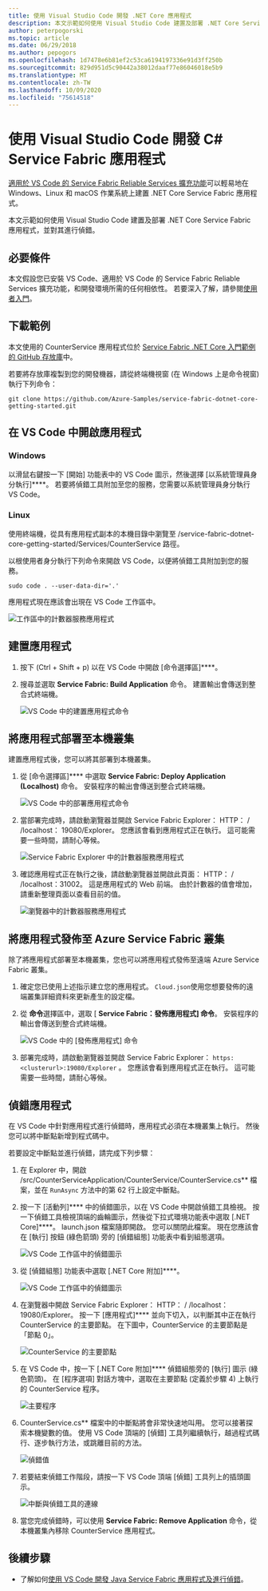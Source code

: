 ```yaml
---
title: 使用 Visual Studio Code 開發 .NET Core 應用程式
description: 本文示範如何使用 Visual Studio Code 建置及部署 .NET Core Service Fabric 應用程式，並對其進行偵錯。
author: peterpogorski
ms.topic: article
ms.date: 06/29/2018
ms.author: pepogors
ms.openlocfilehash: 1d7478e6b81ef2c53ca6194197336e91d3ff250b
ms.sourcegitcommit: 829d951d5c90442a38012daaf77e86046018e5b9
ms.translationtype: MT
ms.contentlocale: zh-TW
ms.lasthandoff: 10/09/2020
ms.locfileid: "75614518"
---
```

# <a name="develop-c-service-fabric-applications-with-visual-studio-code"></a>使用 Visual Studio Code 開發 C# Service Fabric 應用程式

[適用於 VS Code 的 Service Fabric Reliable Services 擴充功能](https://marketplace.visualstudio.com/items?itemName=ms-azuretools.vscode-service-fabric-reliable-services)可以輕易地在 Windows、Linux 和 macOS 作業系統上建置 .NET Core Service Fabric 應用程式。

本文示範如何使用 Visual Studio Code 建置及部署 .NET Core Service Fabric 應用程式，並對其進行偵錯。

## <a name="prerequisites"></a>必要條件

本文假設您已安裝 VS Code、適用於 VS Code 的 Service Fabric Reliable Services 擴充功能，和開發環境所需的任何相依性。 若要深入了解，請參閱[使用者入門](./service-fabric-get-started-vs-code.md#prerequisites)。

## <a name="download-the-sample"></a>下載範例
本文使用的 CounterService 應用程式位於 [Service Fabric .NET Core 入門範例的 GitHub 存放庫](https://github.com/Azure-Samples/service-fabric-dotnet-core-getting-started)中。 

若要將存放庫複製到您的開發機器，請從終端機視窗 (在 Windows 上是命令視窗) 執行下列命令：

```
git clone https://github.com/Azure-Samples/service-fabric-dotnet-core-getting-started.git
```

## <a name="open-the-application-in-vs-code"></a>在 VS Code 中開啟應用程式

### <a name="windows"></a>Windows
以滑鼠右鍵按一下 [開始] 功能表中的 VS Code 圖示，然後選擇 [以系統管理員身分執行]****。 若要將偵錯工具附加至您的服務，您需要以系統管理員身分執行 VS Code。

### <a name="linux"></a>Linux
使用終端機，從具有應用程式副本的本機目錄中瀏覽至 /service-fabric-dotnet-core-getting-started/Services/CounterService 路徑。

以根使用者身分執行下列命令來開啟 VS Code，以便將偵錯工具附加到您的服務。
```
sudo code . --user-data-dir='.'
```

應用程式現在應該會出現在 VS Code 工作區中。

![工作區中的計數器服務應用程式](./media/service-fabric-develop-csharp-applications-with-vs-code/counter-service-application-in-workspace.png)

## <a name="build-the-application"></a>建置應用程式
1. 按下 (Ctrl + Shift + p) 以在 VS Code 中開啟 [命令選擇區]****。
2. 搜尋並選取 **Service Fabric: Build Application** 命令。 建置輸出會傳送到整合式終端機。

   ![VS Code 中的建置應用程式命令](./media/service-fabric-develop-csharp-applications-with-vs-code/sf-build-application.png)

## <a name="deploy-the-application-to-the-local-cluster"></a>將應用程式部署至本機叢集
建置應用程式後，您可以將其部署到本機叢集。 

1. 從 [命令選擇區]**** 中選取 **Service Fabric: Deploy Application (Localhost)** 命令。 安裝程序的輸出會傳送到整合式終端機。

   ![VS Code 中的部署應用程式命令](./media/service-fabric-develop-csharp-applications-with-vs-code/sf-deploy-application.png)

4. 當部署完成時，請啟動瀏覽器並開啟 Service Fabric Explorer： HTTP： \/ /localhost： 19080/Explorer。 您應該會看到應用程式正在執行。 這可能需要一些時間，請耐心等候。 

   ![Service Fabric Explorer 中的計數器服務應用程式](./media/service-fabric-develop-csharp-applications-with-vs-code/sfx-verify-deploy.png)

4. 確認應用程式正在執行之後，請啟動瀏覽器並開啟此頁面： HTTP： \/ /localhost：31002。 這是應用程式的 Web 前端。 由於計數器的值會增加，請重新整理頁面以查看目前的值。

   ![瀏覽器中的計數器服務應用程式](./media/service-fabric-develop-csharp-applications-with-vs-code/counter-service-running.png)

## <a name="publish-the-application-to-an-azure-service-fabric-cluster"></a>將應用程式發佈至 Azure Service Fabric 叢集
除了將應用程式部署至本機叢集，您也可以將應用程式發佈至遠端 Azure Service Fabric 叢集。 

1. 確定您已使用上述指示建立您的應用程式。 `Cloud.json`使用您想要發佈的遠端叢集詳細資料來更新產生的設定檔。

2. 從 **命令**選擇區中，選取 [ **Service Fabric：發佈應用程式] 命令**。 安裝程序的輸出會傳送到整合式終端機。

   ![VS Code 中的 [發佈應用程式] 命令](./media/service-fabric-develop-csharp-applications-with-vs-code/sf-publish-application.png)

3. 部署完成時，請啟動瀏覽器並開啟 Service Fabric Explorer： `https:<clusterurl>:19080/Explorer` 。 您應該會看到應用程式正在執行。 這可能需要一些時間，請耐心等候。 

## <a name="debug-the-application"></a>偵錯應用程式
在 VS Code 中針對應用程式進行偵錯時，應用程式必須在本機叢集上執行。 然後您可以將中斷點新增到程式碼中。

若要設定中斷點並進行偵錯，請完成下列步驟：
1. 在 Explorer 中，開啟 /src/CounterServiceApplication/CounterService/CounterService.cs** 檔案，並在 `RunAsync` 方法中的第 62 行上設定中斷點。
3. 按一下 [活動列]**** 中的偵錯圖示，以在 VS Code 中開啟偵錯工具檢視。 按一下偵錯工具檢視頂端的齒輪圖示，然後從下拉式環境功能表中選取 [.NET Core]****。 launch.json 檔案隨即開啟。 您可以關閉此檔案。 現在您應該會在 [執行] 按鈕 (綠色箭頭) 旁的 [偵錯組態] 功能表中看到組態選項。

   ![VS Code 工作區中的偵錯圖示](./media/service-fabric-develop-csharp-applications-with-vs-code/debug-icon-workspace.png)

2. 從 [偵錯組態] 功能表中選取 [.NET Core 附加]****。

   ![VS Code 工作區中的偵錯圖示](./media/service-fabric-develop-csharp-applications-with-vs-code/debug-start.png)

3. 在瀏覽器中開啟 Service Fabric Explorer： HTTP： \/ /localhost： 19080/Explorer。 按一下 [應用程式]**** 並向下切入，以判斷其中正在執行 CounterService 的主要節點。 在下圖中，CounterService 的主要節點是「節點 0」。

   ![CounterService 的主要節點](./media/service-fabric-develop-csharp-applications-with-vs-code/counter-service-primary-node.png)

4. 在 VS Code 中，按一下 [.NET Core 附加]**** 偵錯組態旁的 [執行] 圖示 (綠色箭頭)。 在 [程序選項] 對話方塊中，選取在主要節點 (定義於步驟 4) 上執行的 CounterService 程序。

   ![主要程序](./media/service-fabric-develop-csharp-applications-with-vs-code/select-process.png)

5. CounterService.cs** 檔案中的中斷點將會非常快速地叫用。 您可以接著探索本機變數的值。 使用 VS Code 頂端的 [偵錯] 工具列繼續執行，越過程式碼行、逐步執行方法，或跳離目前的方法。 

   ![偵錯值](./media/service-fabric-develop-csharp-applications-with-vs-code/breakpoint-hit.png)

6. 若要結束偵錯工作階段，請按一下 VS Code 頂端 [偵錯] 工具列上的插頭圖示。
   
   ![中斷與偵錯工具的連線](./media/service-fabric-develop-csharp-applications-with-vs-code/debug-bar-disconnect.png)
       
7. 當您完成偵錯時，可以使用 **Service Fabric: Remove Application** 命令，從本機叢集內移除 CounterService 應用程式。 

## <a name="next-steps"></a>後續步驟

* 了解如何[使用 VS Code 開發 Java Service Fabric 應用程式及進行偵錯](./service-fabric-develop-java-applications-with-vs-code.md)。



